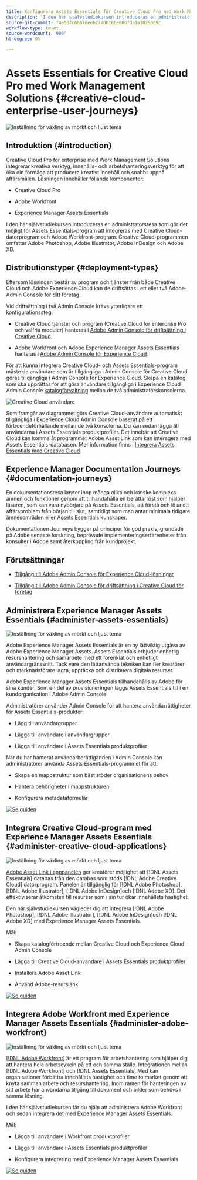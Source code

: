 ```yaml
---
title: Konfigurera Assets Essentials för Creative Cloud Pro med Work Management Solutions
description: 'I den här självstudiekursen introduceras en administratörsresa som gör det möjligt för Assets Essentials-program att integreras med Creative Cloud-datorprogram och Adobe Workfront-program. Creative Cloud-programmen omfattar Adobe Photoshop, Adobe Illustrator, Adobe InDesign och Adobe XD. '
source-git-commit: f4e56fc6bb76eeb2770b18be88b7da1a1829069c
workflow-type: tm+mt
source-wordcount: '900'
ht-degree: 0%

---
```



# Assets Essentials for Creative Cloud Pro med Work Management Solutions {#creative-cloud-enterprise-user-journeys}

![Inställning för växling av mörkt och ljust tema](assets/cce-next-banner-landing-page.png)

## Introduktion {#introduction}

Creative Cloud Pro for enterprise med Work Management Solutions integrerar kreativa verktyg, innehålls- och arbetshanteringsverktyg för att öka din förmåga att producera kreativt innehåll och snabbt uppnå affärsmålen. Lösningen innehåller följande komponenter:

* Creative Cloud Pro

* Adobe Workfront

* Experience Manager Assets Essentials

I den här självstudiekursen introduceras en administratörsresa som gör det möjligt för Assets Essentials-program att integreras med Creative Cloud-datorprogram och Adobe Workfront-program. Creative Cloud-programmen omfattar Adobe Photoshop, Adobe Illustrator, Adobe InDesign och Adobe XD.

## Distributionstyper {#deployment-types}

Eftersom lösningen består av program och tjänster från både Creative Cloud och Adobe Experience Cloud kan de driftsättas i ett eller två Adobe-Admin Console för ditt företag.

Vid driftsättning i två Admin Console krävs ytterligare ett konfigurationssteg:

* Creative Cloud tjänster och program (Creative Cloud for enterprise Pro och valfria moduler) hanteras i [Adobe Admin Console för driftsättning i Creative Cloud](https://chl-author-preview.corp.adobe.com/content/help/en/enterprise/admin-guide.html).

* Adobe Workfront och Adobe Experience Manager Assets Essentials hanteras i [Adobe Admin Console för Experience Cloud](https://experienceleague.adobe.com/docs/core-services/interface/administration/admin-getting-started.html).

För att kunna integrera Creative Cloud- och Assets Essentials-program måste de användare som är tillgängliga i Admin Console för Creative Cloud göras tillgängliga i Admin Console för Experience Cloud. Skapa en katalog som ska upprättas för att göra användare tillgängliga i Experience Cloud Admin Console [katalogförvaltning](https://helpx.adobe.com/enterprise/using/set-up-identity.html#directory-trusting) mellan de två administratörskonsolerna.

![Creative Cloud användare](assets/creative-cloud-users.svg)

Som framgår av diagrammet görs Creative Cloud-användare automatiskt tillgängliga i Experience Cloud Admin Console baserat på ett förtroendeförhållande mellan de två konsolerna. Du kan sedan lägga till användarna i Assets Essentials produktprofiler. Det innebär att Creative Cloud kan komma åt programmet Adobe Asset Link som kan interagera med Assets Essentials-databasen. Mer information finns i [Integrera Assets Essentials med Creative Cloud](integrate-assets-essentials-creative-cloud.md).

## Experience Manager Documentation Journeys {#documentation-journeys}

En dokumentationsresa knyter ihop många olika och kanske komplexa ämnen och funktioner genom att tillhandahålla en berättarröst som hjälper läsaren, som kan vara nybörjare på Assets Essentials, att förstå och lösa ett affärsproblem från början till slut, samtidigt som man antar minimala tidigare ämnesområden eller Assets Essentials kunskaper.

Dokumentationen Journeys bygger på principer för god praxis, grundade på Adobe senaste forskning, beprövade implementeringserfarenheter från konsulter i Adobe samt återkoppling från kundprojekt.

## Förutsättningar

* [Tillgång till Adobe Admin Console för Experience Cloud-lösningar](https://experienceleague.adobe.com/docs/core-services/interface/administration/admin-getting-started.html)

* [Tillgång till Adobe Admin Console för driftsättning i Creative Cloud för företag](https://helpx.adobe.com/enterprise/admin-guide.html)

## Administrera Experience Manager Assets Essentials {#administer-assets-essentials}

![Inställning för växling av mörkt och ljust tema](assets/cce-assets.png)

Adobe Experience Manager Assets Essentials är en ny lättviktig utgåva av Adobe Experience Manager Assets. Assets Essentials erbjuder enhetlig resurshantering och samarbete med ett förenklat och enhetligt användargränssnitt. Tack vare den lättanvända tekniken kan fler kreatörer och marknadsförare lagra, upptäcka och distribuera digitala resurser.

Adobe Experience Manager Assets Essentials tillhandahålls av Adobe för sina kunder. Som en del av provisioneringen läggs Assets Essentials till i en kundorganisation i Adobe Admin Console.

Administratörer använder Admin Console för att hantera användarrättigheter för Assets Essentials-produkter:

* Lägg till användargrupper

* Lägga till användare i användargrupper

* Lägga till användare i Assets Essentials produktprofiler

När du har hanterat användarberättiganden i Admin Console kan administratörer använda Assets Essentials-programmet för att:

* Skapa en mappstruktur som bäst stöder organisationens behov

* Hantera behörigheter i mappstrukturen

* Konfigurera metadataformulär

[![Se guiden](https://helpx.adobe.com/content/dam/help/en/marketing-cloud/how-to/digital-foundation/_jcr_content/main-pars/image_1250343773/see-the-guide-sm.png)](adminster-aem-assets-essentials.md)

## Integrera Creative Cloud-program med Experience Manager Assets Essentials {#administer-creative-cloud-applications}

![Inställning för växling av mörkt och ljust tema](assets/cce-creative-cloud.png)

[Adobe Asset Link i apppanelen](https://www.adobe.com/creativecloud/business/enterprise/adobe-asset-link.html) ger kreatörer möjlighet att [!DNL Assets Essentials] databas från den databas som stöds [!DNL Adobe Creative Cloud] datorprogram. Panelen är tillgänglig för [!DNL Adobe Photoshop], [!DNL Adobe Illustrator], [!DNL Adobe InDesign]och [!DNL Adobe XD]. Det effektiviserar åtkomsten till resurser som i sin tur ökar innehållets hastighet.

Den här självstudiekursen vägleder dig att integrera [!DNL Adobe Photoshop], [!DNL Adobe Illustrator], [!DNL Adobe InDesign]och [!DNL Adobe XD] med Experience Manager Assets Essentials.

Mål:

* Skapa katalogförtroende mellan Creative Cloud och Experience Cloud Admin Console

* Lägga till Creative Cloud-användare i Assets Essentials produktprofiler

* Installera Adobe Asset Link

* Använd Adobe-resurslänk

[![Se guiden](https://helpx.adobe.com/content/dam/help/en/marketing-cloud/how-to/digital-foundation/_jcr_content/main-pars/image_1250343773/see-the-guide-sm.png)](integrate-assets-essentials-creative-cloud.md)

## Integrera Adobe Workfront med Experience Manager Assets Essentials {#administer-adobe-workfront}

![Inställning för växling av mörkt och ljust tema](assets/cce-workfront.png)

[[!DNL Adobe Workfront]](https://www.workfront.com/) är ett program för arbetshantering som hjälper dig att hantera hela arbetscykeln på ett och samma ställe. Integrationen mellan [!DNL Adobe Workfront] och [!DNL Assets Essentials] Med kan organisationer förbättra innehållets hastighet och time to market genom att knyta samman arbete och resurshantering. Inom ramen för hanteringen av sitt arbete har användarna tillgång till dokument och bilder som behövs i samma lösning.

I den här självstudiekursen får du hjälp att administrera Adobe Workfront och sedan integrera det med Experience Manager Assets Essentials.

Mål:

* Lägga till användare i Workfront produktprofiler

* Lägga till användare i Assets Essentials produktprofiler

* Konfigurera integrering med Experience Manager Assets Essentials

[![Se guiden](https://helpx.adobe.com/content/dam/help/en/marketing-cloud/how-to/digital-foundation/_jcr_content/main-pars/image_1250343773/see-the-guide-sm.png)](integrate-assets-essentials-workfront.md)


